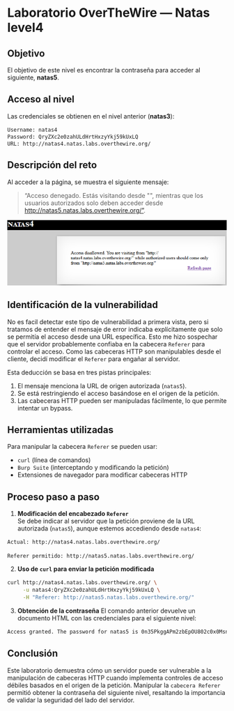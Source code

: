 # Laboratorio OverTheWire — Natas level4

## Objetivo

El objetivo de este nivel es encontrar la contraseña para acceder al siguiente, **natas5**.

## Acceso al nivel

Las credenciales se obtienen en el nivel anterior (**natas3**):

```
Username: natas4
Password: QryZXc2e0zahULdHrtHxzyYkj59kUxLQ
URL: http://natas4.natas.labs.overthewire.org/
```

## Descripción del reto
Al acceder a la página, se muestra el siguiente mensaje:

> “Acceso denegado. Estás visitando desde "", mientras que los usuarios autorizados solo deben acceder desde http://natas5.natas.labs.overthewire.org/”.

![alt text](image.png)


## Identificación de la vulnerabilidad
No es facil detectar este tipo de vulnerabilidad a primera vista, pero si tratamos de entender el mensaje de error indicaba explícitamente que solo se permitía el acceso desde una URL específica. Esto me hizo sospechar que el servidor probablemente confiaba en la cabecera `Referer` para controlar el acceso. Como las cabeceras HTTP son manipulables desde el cliente, decidí modificar el `Referer` para engañar al servidor.  

Esta deducción se basa en tres pistas principales:

1. El mensaje menciona la URL de origen autorizada (`natas5`).  
2. Se está restringiendo el acceso basándose en el origen de la petición.  
3. Las cabeceras HTTP pueden ser manipuladas fácilmente, lo que permite intentar un bypass.


## Herramientas utilizadas
Para manipular la cabecera `Referer` se pueden usar:

- `curl` (línea de comandos)  
- `Burp Suite` (interceptando y modificando la petición)  
- Extensiones de navegador para modificar cabeceras HTTP  

## Proceso paso a paso

1. **Modificación del encabezado `Referer`**  
   Se debe indicar al servidor que la petición proviene de la URL autorizada (`natas5`), aunque estemos accediendo desde `natas4`:

```
Actual: http://natas4.natas.labs.overthewire.org/

Referer permitido: http://natas5.natas.labs.overthewire.org/
```

2. **Uso de `curl` para enviar la petición modificada**  

```bash
curl http://natas4.natas.labs.overthewire.org/ \
     -u natas4:QryZXc2e0zahULdHrtHxzyYkj59kUxLQ \
     -H "Referer: http://natas5.natas.labs.overthewire.org/"
```

3. **Obtención de la contraseña**
El comando anterior devuelve un documento HTML con las credenciales para el siguiente nivel:

```bash
Access granted. The password for natas5 is 0n35PkggAPm2zbEpOU802c0x0Msn1ToK
```

## Conclusión

Este laboratorio demuestra cómo un servidor puede ser vulnerable a la manipulación de cabeceras HTTP cuando implementa controles de acceso débiles basados en el origen de la petición. Manipular la `cabecera Referer` permitió obtener la contraseña del siguiente nivel, resaltando la importancia de validar la seguridad del lado del servidor.